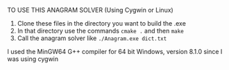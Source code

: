 TO USE THIS ANAGRAM SOLVER (Using Cygwin or Linux)

1) Clone these files in the directory you want to build the .exe
2) In that directory use the commands `cmake .` and then `make`
3) Call the anagram solver like `./Anagram.exe dict.txt`

I used the MinGW64 G++ compiler for 64 bit Windows, version 8.1.0 since I was using cygwin
